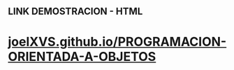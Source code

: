 ## LINK DEMOSTRACION - HTML
# [joelXVS.github.io/PROGRAMACION-ORIENTADA-A-OBJETOS](https://joelxvs.github.io/PROGRAMACION-ORIENTADA-A-OBJETOS/E-VALUA_JAVA/index.html)
